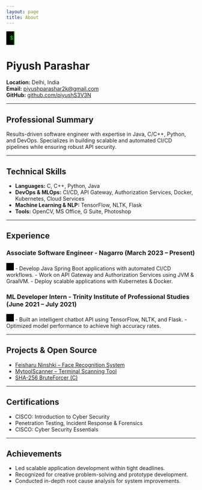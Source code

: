 ```yaml
---
layout: page
title: About
---
```


<style>
@keyframes typing {
  from { width: 0; }
  to { width: 100%; }
}

@keyframes blink {
  50% { border-color: transparent; }
}

@keyframes request-flow {
  0% { content: "🔗 Sending Request..."; }
  33% { content: "🔐 Authenticating..."; }
  66% { content: "✅ Access Granted!"; }
  100% { content: "🔄 Fetching Data..."; }
}

@keyframes nlp-training {
  0% { content: "📂 Loading Dataset..."; }
  33% { content: "📊 Training Model..."; }
  66% { content: "🤖 Optimizing Weights..."; }
  100% { content: "🎯 Model Ready!"; }
}

.terminal-animation {
  font-family: 'Courier New', monospace;
  color: #0f0;
  background-color: black;
  padding: 10px;
  display: inline-block;
  white-space: nowrap;
  overflow: hidden;
  border-right: 2px solid #0f0;
  animation: typing 3s steps(30, end), blink 0.8s infinite;
}

.api-auth {
  font-family: 'Courier New', monospace;
  color: #0f0;
  background-color: black;
  padding: 10px;
  display: inline-block;
  white-space: nowrap;
  overflow: hidden;
  animation: request-flow 4s steps(30, end) infinite;
}

.ml-model {
  font-family: 'Courier New', monospace;
  color: #0f0;
  background-color: black;
  padding: 10px;
  display: inline-block;
  white-space: nowrap;
  overflow: hidden;
  animation: nlp-training 4s steps(30, end) infinite;
}
</style>

<div class="terminal-animation">$ Presenting Piyush Parashar's Portfolio...</div>

# <i class="fas fa-user-circle"></i> Piyush Parashar

**<i class="fas fa-map-marker-alt"></i> Location:** Delhi, India  
**<i class="fas fa-envelope"></i> Email:** [piyushparashar2k@gmail.com](mailto:piyushparashar2k@gmail.com)  
**<i class="fab fa-github"></i> GitHub:** [github.com/piyushS3V3N](https://github.com/piyushS3V3N)

---

## <i class="fas fa-briefcase"></i> Professional Summary

Results-driven software engineer with expertise in Java, C/C++, Python, and DevOps. Specializes in building scalable and automated CI/CD pipelines while ensuring robust API security.

---

## <i class="fas fa-microchip"></i> Technical Skills

- <i class="fas fa-code"></i> **Languages:** C, C++, Python, Java
- <i class="fas fa-server"></i> **DevOps & MLOps:** CI/CD, API Gateway, Authorization Services, Docker, Kubernetes, Cloud Services
- <i class="fas fa-robot"></i> **Machine Learning & NLP:** TensorFlow, NLTK, Flask
- <i class="fas fa-tools"></i> **Tools:** OpenCV, MS Office, G Suite, Photoshop

---

## <i class="fas fa-laptop-code"></i> Experience

### <i class="fas fa-hdd"></i> Associate Software Engineer - Nagarro (March 2023 – Present)

<div class="api-auth"></div>
- Develop Java Spring Boot applications with automated CI/CD workflows.
- Work on API Gateway and Authorization Services using JVM & GraalVM.
- Deploy scalable applications with Kubernetes & Docker.

### <i class="fas fa-brain"></i> ML Developer Intern - Trinity Institute of Professional Studies (June 2021 – July 2021)

<div class="ml-model"></div>
- Built an intelligent chatbot API using TensorFlow, NLTK, and Flask.
- Optimized model performance to achieve high accuracy rates.

---

## <i class="fas fa-project-diagram"></i> Projects & Open Source

- [Feisharu Ninshki – Face Recognition System](https://github.com/piyushS3V3N/FeisharuNinshki)
- [MytoolScanner – Terminal Scanning Tool](https://github.com/piyushS3V3N/Mytoolscanner)
- [SHA-256 BruteForcer (C)](https://github.com/piyushS3V3N/Hashing)

---

## <i class="fas fa-certificate"></i> Certifications

- CISCO: Introduction to Cyber Security
- Penetration Testing, Incident Response & Forensics
- CISCO: Cyber Security Essentials

---

## <i class="fas fa-trophy"></i> Achievements

- Led scalable application development within tight deadlines.
- Recognized for creative problem-solving and prototype development.
- Conducted in-depth root cause analysis for system improvements.
